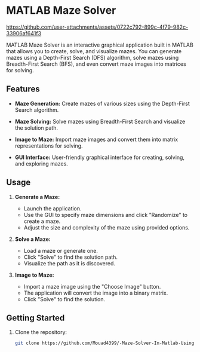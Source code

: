# MATLAB Maze Solver


<!--  https://github.com/Mouad4399/-Maze-Solver-In-Matlab-Using-DFS-BFS/assets/130489466/68aacee3-410b-4b4b-8be7-1826c02fad47
-->


https://github.com/user-attachments/assets/0722c792-899c-4f79-982c-33906af641f3




MATLAB Maze Solver is an interactive graphical application built in MATLAB that allows you to create, solve, and visualize mazes. You can generate mazes using a Depth-First Search (DFS) algorithm, solve mazes using Breadth-First Search (BFS), and even convert maze images into matrices for solving.

## Features

- **Maze Generation:** Create mazes of various sizes using the Depth-First Search algorithm.

- **Maze Solving:** Solve mazes using Breadth-First Search and visualize the solution path.

- **Image to Maze:** Import maze images and convert them into matrix representations for solving.

- **GUI Interface:** User-friendly graphical interface for creating, solving, and exploring mazes.

## Usage

1. **Generate a Maze:**
   - Launch the application.
   - Use the GUI to specify maze dimensions and click "Randomize" to create a maze.
   - Adjust the size and complexity of the maze using provided options.

2. **Solve a Maze:**
   - Load a maze or generate one.
   - Click "Solve" to find the solution path.
   - Visualize the path as it is discovered.

3. **Image to Maze:**
   - Import a maze image using the "Choose Image" button.
   - The application will convert the image into a binary matrix.
   - Click "Solve" to find the solution.

## Getting Started

1. Clone the repository:

   ```bash
   git clone https://github.com/Mouad4399/-Maze-Solver-In-Matlab-Using-DFS-BFS.git

